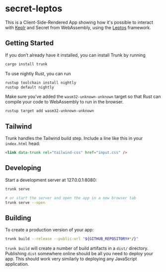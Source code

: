 # secret-leptos

This is a Client-Side-Rendered App showing how it's possible to interact with
[Keplr](https://github.com/chainapsis/keplr-wallet) and Secret from WebAssembly,
using the [Leptos](https://leptos.dev/) framework.

## Getting Started

If you don’t already have it installed, you can install Trunk by running

```bash
cargo install trunk
```

To use nightly Rust, you can run

```bash
rustup toolchain install nightly
rustup default nightly
```

Make sure you've added the `wasm32-unknown-unknown` target so that Rust can
compile your code to WebAssembly to run in the browser.

```bash
rustup target add wasm32-unknown-unknown
```

## Tailwind

Trunk handles the Tailwind build step. Include a line like this in your `index.html` head:

```html
<link data-trunk rel="tailwind-css" href="input.css" />
```

## Developing

Start a development server at 127.0.0.1:8080:

```bash
trunk serve

# or start the server and open the app in a new browser tab
trunk serve --open
```

## Building

To create a production version of your app:

```bash
trunk build --release --public-url "${GITHUB_REPOSITORY#*/}"
```

`trunk build` will create a number of build artifacts in a `dist/` directory.
Publishing `dist` somewhere online should be all you need to deploy your app.
This should work very similarly to deploying any JavaScript application.
